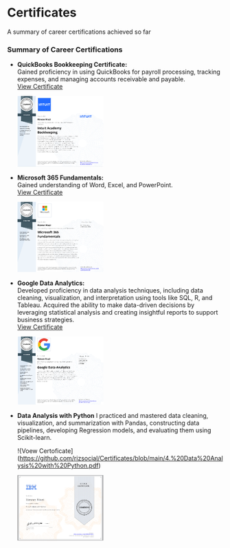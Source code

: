 # Certificates
A summary of career certifications achieved so far

### Summary of Career Certifications

- **QuickBooks Bookkeeping Certificate:**  
  Gained proficiency in using QuickBooks for payroll processing, tracking expenses, and managing accounts receivable and payable.  
  [View Certificate](https://github.com/rizsocial/Certificates/blob/main/1.%20QuickBooks%20Bookkeeping.pdf)

  [<a href="https://github.com/rizsocial/Certificates/blob/main/Quickbooks.png" target="_blank"><img src="https://github.com/rizsocial/Certificates/raw/main/Quickbooks.png" width="200"></a>](https://github.com/rizsocial/Certificates/blob/main/Quickbooks.png)


- **Microsoft 365 Fundamentals:**  
  Gained understanding of Word, Excel, and PowerPoint.  
  [View Certificate](https://github.com/rizsocial/Certificates/blob/main/2.%20Microsoft%20365%20Fundamentals.pdf)

  [<a href="https://github.com/rizsocial/Certificates/blob/main/Microsoft%20365%20fundamentals.png" target="_blank"><img src="https://github.com/rizsocial/Certificates/raw/main/Microsoft%20365%20fundamentals.png" width="200"></a>](https://github.com/rizsocial/Certificates/blob/main/Microsoft%20365%20fundamentals.png)



- **Google Data Analytics:**  
  Developed proficiency in data analysis techniques, including data cleaning, visualization, and interpretation using tools like SQL, R, and Tableau. Acquired the ability to make data-driven decisions by leveraging statistical analysis and creating insightful reports to support business strategies.  
  [View Certificate](https://github.com/rizsocial/Certificates/blob/main/3.%20Google%20Data%20Analytics.pdf)

  [<a href="https://github.com/rizsocial/Certificates/blob/main/google%20data%20analytics.png" target="_blank"><img src="https://github.com/rizsocial/Certificates/raw/main/google%20data%20analytics.png" width="200"></a>](https://github.com/rizsocial/Certificates/blob/main/google%20data%20analytics.png)


- **Data Analysis with Python**
  I practiced and mastered  data cleaning, visualization, and summarization with Pandas, constructing data pipelines, developing Regression models, and evaluating them using Scikit-learn.

  !{Voew Certoficate](https://github.com/rizsocial/Certificates/blob/main/4.%20Data%20Analysis%20with%20Python.pdf)

  <a href="https://github.com/rizsocial/Certificates/blob/main/data%20analysis%20with%20Python.png" target="_blank"><img src="https://github.com/rizsocial/Certificates/raw/main/data%20analysis%20with%20Python.png" width="200"></a>

